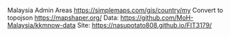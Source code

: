 Malaysia Admin Areas
https://simplemaps.com/gis/country/my
Convert to topojson
https://mapshaper.org/
Data:
https://github.com/MoH-Malaysia/kkmnow-data
Site:
https://nasupotato808.github.io/FIT3179/
